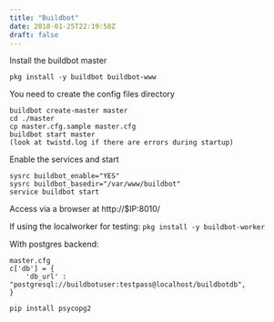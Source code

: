 ```yaml
---
title: "Buildbot"
date: 2018-01-25T22:19:58Z
draft: false
---
```


Install the buildbot master

```
pkg install -y buildbot buildbot-www
```

You need to create the config files directory

```
buildbot create-master master
cd ./master
cp master.cfg.sample master.cfg
buildbot start master
(look at twistd.log if there are errors during startup)
```

Enable the services and start

```
sysrc buildbot_enable="YES"
sysrc buildbot_basedir="/var/www/buildbot"
service buildbot start
```

Access via a browser at http://$IP:8010/

If using the localworker for testing: `pkg install -y buildbot-worker`

With postgres backend:

```
master.cfg
c['db'] = {
    'db_url' : "postgresql://buildbotuser:testpass@localhost/buildbotdb",
}

pip install psycopg2
```
